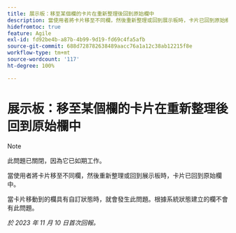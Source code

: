 ```yaml
---
title: 展示板：移至某個欄的卡片在重新整理後回到原始欄中
description: 當使用者將卡片移至不同欄，然後重新整理或回到展示板時，卡片已回到原始欄中。
hidefromtoc: true
feature: Agile
exl-id: fd92be4b-a87b-4b99-9d19-fd69c4fa5afb
source-git-commit: 688d728782638489aacc76a1a12c38ab12215f8e
workflow-type: tm+mt
source-wordcount: '117'
ht-degree: 100%

---
```


# 展示板：移至某個欄的卡片在重新整理後回到原始欄中

>[!NOTE]
>
>此問題已關閉，因為它已如期工作。

當使用者將卡片移至不同欄，然後重新整理或回到展示板時，卡片已回到原始欄中。

當卡片移動到的欄具有自訂狀態時，就會發生此問題。根據系統狀態建立的欄不會有此問題。

_於 2023 年 11 月 10 日首次回報。_
